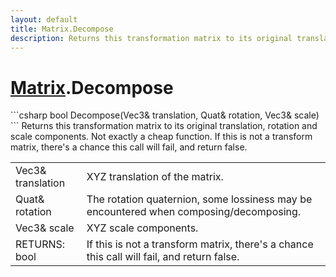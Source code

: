 ```yaml
---
layout: default
title: Matrix.Decompose
description: Returns this transformation matrix to its original translation, rotation and scale components. Not exactly a cheap function. If this is not a transform matrix, there's a chance this call will fail, and return false.
---
```

# [Matrix]({{site.url}}/Pages/Reference/Matrix.html).Decompose

<div class='signature' markdown='1'>
```csharp
bool Decompose(Vec3& translation, Quat& rotation, Vec3& scale)
```
Returns this transformation matrix to its original
translation, rotation and scale components. Not exactly a cheap
function. If this is not a transform matrix, there's a chance
this call will fail, and return false.
</div>

|  |  |
|--|--|
|Vec3& translation|XYZ translation of the matrix.|
|Quat& rotation|The rotation quaternion, some lossiness             may be encountered when composing/decomposing.|
|Vec3& scale|XYZ scale components.|
|RETURNS: bool|If this is not a transform matrix, there's a chance this call will fail, and return false.|




